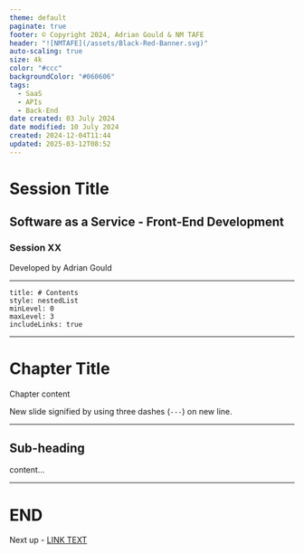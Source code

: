 ```yaml
---
theme: default
paginate: true
footer: © Copyright 2024, Adrian Gould & NM TAFE
header: "![NMTAFE](/assets/Black-Red-Banner.svg)"
auto-scaling: true
size: 4k
color: "#ccc"
backgroundColor: "#060606"
tags:
  - SaaS
  - APIs
  - Back-End
date created: 03 July 2024
date modified: 10 July 2024
created: 2024-12-04T11:44
updated: 2025-03-12T08:52
---
```


# Session Title

## Software as a Service - Front-End Development

### Session XX

Developed by Adrian Gould

---

```table-of-contents
title: # Contents
style: nestedList
minLevel: 0
maxLevel: 3
includeLinks: true
```

---

# Chapter Title

Chapter content

New slide signified by using three dashes (`---`) on new line.

---

## Sub-heading

content…

---

# END

Next up - [LINK TEXT](#)
